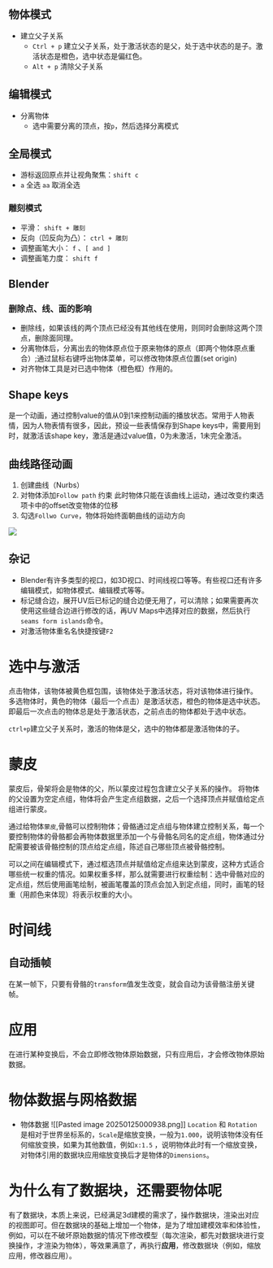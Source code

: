 ## 物体模式
- 建立父子关系
	- `Ctrl + p` 建立父子关系，处于激活状态的是父，处于选中状态的是子。激活状态是橙色，选中状态是偏红色。
	- `Alt + p` 清除父子关系

## 编辑模式
- 分离物体
	- 选中需要分离的顶点，按`p`，然后选择分离模式

## 全局模式
- 游标返回原点并让视角聚焦：`shift c`
- `a` 全选 `aa` 取消全选

### 雕刻模式
- 平滑： `shift + 雕刻`
- 反向（凹反向为凸）： `ctrl + 雕刻`
- 调整画笔大小： `f` 、`[ and ]`
- 调整画笔力度： `shift f`


## Blender
### 删除点、线、面的影响
- 删除线，如果该线的两个顶点已经没有其他线在使用，则同时会删除这两个顶点，删除面同理。
-  分离物体后，分离出去的物体原点位于原来物体的原点（即两个物体原点重合）;通过鼠标右键呼出物体菜单，可以修改物体原点位置(set origin)
- 对齐物体工具是对已选中物体（橙色框）作用的。
## Shape keys
是一个动画，通过控制value的值从0到1来控制动画的播放状态。常用于人物表情，因为人物表情有很多，因此，预设一些表情保存到Shape keys中，需要用到时，就激活该shape key，激活是通过value值，0为未激活，1未完全激活。


## 曲线路径动画
1. 创建曲线（Nurbs）
2. 对物体添加`Follow path` 约束
此时物体只能在该曲线上运动，通过改变约束选项卡中的offset改变物体的位移
3. 勾选`Follwo Curve`，物体将始终面朝曲线的运动方向


![](Pasted%20image%2020240926110829.png)
## 杂记
- Blender有许多类型的视口，如3D视口、时间线视口等等。有些视口还有许多编辑模式，如物体模式、编辑模式等等。
- 标记缝合边，展开UV后已标记的缝合边便无用了，可以清除；如果需要再次使用这些缝合边进行修改的话，再UV Maps中选择对应的数据，然后执行`seams form islands`命令。
- 对激活物体重名名快捷按键`F2`


# 选中与激活
点击物体，该物体被黄色框包围，该物体处于激活状态，将对该物体进行操作。
多选物体时，黄色的物体（最后一个点击）是激活状态，橙色的物体是选中状态。即最后一次点击的物体总是处于激活状态，之前点击的物体都处于选中状态。

`ctrl+p`建立父子关系时，激活的物体是父，选中的物体都是激活物体的子。

# 蒙皮
蒙皮后，骨架将会是物体的父，所以蒙皮过程包含建立父子关系的操作。
将物体的父设置为空定点组，物体将会产生定点组数据，之后一个选择顶点并赋值给定点组进行蒙皮。

通过给物体`蒙皮`,骨骼可以控制物体；骨骼通过定点组与物体建立控制关系，每一个要控制物体的骨骼都会再物体数据里添加一个与骨骼名同名的定点组，物体通过分配需要被该骨骼控制的顶点给定点组，陈述自己哪些顶点被骨骼控制。

可以之间在编辑模式下，通过框选顶点并赋值给定点组来达到蒙皮，这种方式适合哪些统一权重的情况。如果权重多样，那么就需要进行权重绘制：选中骨骼对应的定点组，然后使用画笔绘制，被画笔覆盖的顶点会加入到定点组，同时，画笔的轻重（用颜色来体现）将表示权重的大小。

# 时间线
## 自动插帧
在某一帧下，只要有骨骼的`transform`值发生改变，就会自动为该骨骼注册关键帧。


# 应用
在进行某种变换后，不会立即修改物体原始数据，只有应用后，才会修改物体原始数据。


# 物体数据与网格数据
- 物体数据
![[Pasted image 20250125000938.png]]
`Location` 和 `Rotation` 是相对于世界坐标系的，`Scale`是缩放变换，一般为`1.000`，说明该物体没有任何缩放变换，如果为其他数值，例如`x:1.5` ，说明物体此时有一个缩放变换，对物体引用的数据块应用缩放变换后才是物体的`Dimensions`。


# 为什么有了数据块，还需要物体呢
有了数据块，本质上来说，已经满足3d建模的需求了，操作数据块，渲染出对应的视图即可。但在数据块的基础上增加一个物体，是为了增加建模效率和体验性，例如，可以在不破坏原始数据的情况下修改模型（每次渲染，都先对数据块进行变换操作，才渲染为物体），等效果满意了，再执行**应用**，修改数据块（例如，缩放应用，修改器应用）。